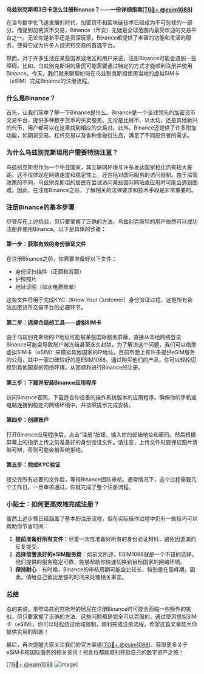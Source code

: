 **乌兹别克斯坦3日卡怎么注册Binance？——一份详细指南[[TG💪+ @esim1088](https://t.me/s/esim1088)]**

在当今数字化飞速发展的时代，加密货币和区块链技术已经成为不可忽视的一部分。而提到加密货币交易，Binance（币安）无疑是全球范围内最受欢迎的交易平台之一。无论你是新手还是资深玩家，Binance都提供了丰富的功能和灵活的服务，使得它成为许多人投资和交易的首选平台。

然而，对于许多生活在某些国家或地区的用户来说，注册Binance可能会遇到一些障碍。比如，乌兹别克斯坦的居民可能需要通过特定的方式才能顺利注册并使用Binance。今天，我们就来聊聊如何在乌兹别克斯坦使用当地的虚拟SIM卡（eSIM）完成Binance的注册流程。

### 什么是Binance？

首先，让我们简单了解一下Binance是什么。Binance是一个全球领先的加密货币交易平台，提供多种数字货币的买卖服务。无论是比特币、以太坊，还是其他新兴的代币，用户都可以在这里找到相应的交易对。此外，Binance还提供了许多附加功能，如期货交易、杠杆交易以及各种金融衍生品，满足了不同投资者的需求。

### 为什么乌兹别克斯坦用户需要特别注意？

乌兹别克斯坦作为一个中亚国家，其互联网环境与许多发达国家相比仍有较大差距。这不仅体现在网络速度和稳定性上，还包括对国际服务的访问限制。由于监管政策的不同，乌兹别克斯坦的居民在尝试访问某些国际网站或应用时可能会遇到困难。因此，在注册Binance之前，了解相关的法律要求和技术手段是非常重要的。

### 注册Binance的基本步骤

尽管存在上述挑战，但只要掌握了正确的方法，乌兹别克斯坦的用户依然可以成功注册并使用Binance。以下是具体的步骤：

#### 第一步：获取有效的身份验证文件

在注册Binance之前，你需要准备好以下文件：
- 身份证扫描件（正面和背面）
- 护照照片
- 地址证明（如水电费账单）

这些文件将用于完成KYC（Know Your Customer）身份验证过程，这是所有合法加密货币交易平台的必要环节。

#### 第二步：选择合适的工具——虚拟SIM卡

由于乌兹别克斯坦的IP地址可能被某些国际服务屏蔽，直接从本地网络登录Binance可能会导致账户被冻结甚至永久封禁。为了解决这个问题，我们可以借助虚拟SIM卡（eSIM）来模拟其他国家的IP地址。目前市面上有许多提供eSIM服务的公司，其中一家口碑较好的是ESIM1088。通过购买他们的产品，你可以轻松切换到其他国家的网络环境，从而顺利进行Binance的注册。

#### 第三步：下载并安装Binance应用程序

访问Binance官网，下载适合你设备的操作系统版本的应用程序。确保你的手机或电脑连接到稳定的网络环境中，并按照提示完成安装。

#### 第四步：创建账户

打开Binance应用程序后，点击“注册”按钮，输入你的邮箱地址和密码。然后根据屏幕上的指示上传之前准备好的身份验证文件。请注意，上传文件时要保证图片清晰可辨，否则可能会被系统拒绝。

#### 第五步：完成KYC验证

提交完所有必要的文件后，等待Binance团队审核。通常情况下，这个过程需要几个工作日。一旦审核通过，你就完成了整个注册流程。

### 小贴士：如何更高效地完成注册？

虽然上述步骤已经涵盖了基本的注册流程，但在实际操作过程中仍有一些技巧可以帮助你节省时间：

1. **提前准备好所有文件**：尽量一次性准备好所有的身份验证材料，避免因遗漏而反复提交。
2. **选择信誉良好的eSIM服务商**：如前文所述，ESIM1088就是一个不错的选择。他们提供的服务稳定可靠，能够帮助你快速切换到目标国家的网络环境。
3. **保持耐心**：有时候，Binance的审核周期可能会比较长，特别是在高峰期。因此，请给自己留出足够的时间来处理相关事宜。

### 总结

总的来说，虽然乌兹别克斯坦的居民在注册Binance时可能会面临一些额外的挑战，但只要掌握了正确的方法，这些问题都是完全可以克服的。通过使用虚拟SIM卡（eSIM），你可以轻松绕过地域限制，顺利完成注册流程。希望这篇文章能为你提供实用的帮助！

最后，再次提醒大家关注我们的官方渠道[[TG💪+ @esim1088](https://t.me/s/esim1088)]，获取更多关于eSIM卡和国际服务的相关资讯！祝各位都能顺利开启自己的数字资产之旅！

[[TG💪+ @esim1088](https://t.me/s/esim1088) ![Image](https://i.postimg.cc/4NQfJmqS/Snipaste-2025-05-13-00-14-12.png)]